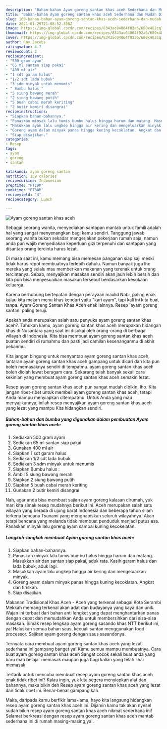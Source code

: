 ```yaml
---
description: "Bahan-bahan Ayam goreng santan khas aceh Sederhana dan Mudah Dibuat"
title: "Bahan-bahan Ayam goreng santan khas aceh Sederhana dan Mudah Dibuat"
slug: 169-bahan-bahan-ayam-goreng-santan-khas-aceh-sederhana-dan-mudah-dibuat
date: 2021-01-29T21:08:52.398Z
image: https://img-global.cpcdn.com/recipes/8343ac04064f02a6/680x482cq70/ayam-goreng-santan-khas-aceh-foto-resep-utama.jpg
thumbnail: https://img-global.cpcdn.com/recipes/8343ac04064f02a6/680x482cq70/ayam-goreng-santan-khas-aceh-foto-resep-utama.jpg
cover: https://img-global.cpcdn.com/recipes/8343ac04064f02a6/680x482cq70/ayam-goreng-santan-khas-aceh-foto-resep-utama.jpg
author: Ray Jacobs
ratingvalue: 4.7
reviewcount: 3
recipeingredient:
- "500 gram ayam"
- "65 ml santan siap pakai"
- "400 ml air"
- "1 sdt garam halus"
- "1/2 sdt lada bubuk"
- "3 sdm minyak untuk menumis"
- " Bumbu halus "
- "5 siung bawang merah"
- "2 siung bawang putih"
- "5 buah cabai merah keriting"
- "2 butir kemiri disangrai"
recipeinstructions:
- "Siapkan bahan-bahannya."
- "Panaskan minyak lalu tumis bumbu halus hingga harum dan matang. Masukkan air dan santan siap pakai, aduk rata. Kasih garam halus dan lada bubuk, aduk lagi."
- "Masukkan ayam lalu ungkep hingga air kering dan mengeluarkan minyak."
- "Goreng ayam dalam minyak panas hingga kuning kecoklatan. Angkat dan tiriskan."
- "Siap disajikan."
categories:
- Resep
tags:
- ayam
- goreng
- santan

katakunci: ayam goreng santan 
nutrition: 159 calories
recipecuisine: Indonesian
preptime: "PT19M"
cooktime: "PT30M"
recipeyield: "4"
recipecategory: Lunch

---
```



![Ayam goreng santan khas aceh](https://img-global.cpcdn.com/recipes/8343ac04064f02a6/680x482cq70/ayam-goreng-santan-khas-aceh-foto-resep-utama.jpg)

Sebagai seorang wanita, menyediakan santapan mantab untuk famili adalah hal yang sangat menyenangkan bagi kamu sendiri. Tanggung jawab seorang  wanita bukan sekadar mengerjakan pekerjaan rumah saja, namun anda pun wajib menyediakan keperluan gizi terpenuhi dan santapan yang disantap orang tercinta harus lezat.

Di masa  saat ini, kamu memang bisa memesan panganan siap saji meski tidak harus repot membuatnya terlebih dahulu. Namun banyak juga lho mereka yang selalu mau memberikan makanan yang terenak untuk orang tercintanya. Sebab, menyajikan masakan sendiri akan jauh lebih bersih dan kita pun bisa menyesuaikan masakan tersebut berdasarkan kesukaan keluarga. 

Karena berhubung bertepatan dengan perayaan maulid Nabi, paling enak kalau kita makan menu khas kenduri yaitu &#34;kari ayam&#34;, tapi kali ini kita buat tanpa. Ayam Goreng Santan Khas Aceh enak lainnya. Resep &#39;ayam goreng santan&#39; paling teruji.

Apakah anda merupakan salah satu penyuka ayam goreng santan khas aceh?. Tahukah kamu, ayam goreng santan khas aceh merupakan hidangan khas di Nusantara yang saat ini disukai oleh orang-orang di berbagai wilayah di Indonesia. Kita bisa membuat ayam goreng santan khas aceh buatan sendiri di rumahmu dan pasti jadi camilan kesenanganmu di akhir pekanmu.

Kita jangan bingung untuk menyantap ayam goreng santan khas aceh, lantaran ayam goreng santan khas aceh gampang untuk dicari dan kita pun boleh memasaknya sendiri di tempatmu. ayam goreng santan khas aceh boleh diolah lewat beragam cara. Sekarang telah banyak sekali cara kekinian yang membuat ayam goreng santan khas aceh semakin lezat.

Resep ayam goreng santan khas aceh pun sangat mudah dibikin, lho. Kita jangan ribet-ribet untuk membeli ayam goreng santan khas aceh, tetapi Anda mampu menyiapkan ditempatmu. Untuk Anda yang mau menyajikannya, inilah resep menyajikan ayam goreng santan khas aceh yang lezat yang mampu Kita hidangkan sendiri.

<!--inarticleads1-->

##### Bahan-bahan dan bumbu yang digunakan dalam pembuatan Ayam goreng santan khas aceh:

1. Sediakan 500 gram ayam
1. Sediakan 65 ml santan siap pakai
1. Gunakan 400 ml air
1. Siapkan 1 sdt garam halus
1. Sediakan 1/2 sdt lada bubuk
1. Sediakan 3 sdm minyak untuk menumis
1. Siapkan  Bumbu halus :
1. Ambil 5 siung bawang merah
1. Siapkan 2 siung bawang putih
1. Siapkan 5 buah cabai merah keriting
1. Gunakan 2 butir kemiri disangrai


Nah, agar anda bisa membuat sajian ayam goreng kalasan dirumah, yuk mari kita simak resep mudahnya berikut ini. Aceh merupakan salah satu wilayah yang berada di ujung barat Indonesia dan beberapa tahun silam terkena bencana Tsunami yang menghabiskan seluruh wilayahnya. Akan tetapi bencana yang melanda tidak membuat penduduk menjadi putus asa. Panaskan minyak lalu goreng ayam sampai kuning kecokelatan. 

<!--inarticleads2-->

##### Langkah-langkah membuat Ayam goreng santan khas aceh:

1. Siapkan bahan-bahannya.
1. Panaskan minyak lalu tumis bumbu halus hingga harum dan matang. Masukkan air dan santan siap pakai, aduk rata. Kasih garam halus dan lada bubuk, aduk lagi.
1. Masukkan ayam lalu ungkep hingga air kering dan mengeluarkan minyak.
1. Goreng ayam dalam minyak panas hingga kuning kecoklatan. Angkat dan tiriskan.
1. Siap disajikan.


Makanan Tradisional Khas Aceh - Aceh yang terkenal sebagai Kota Serambi Mekkah memang terkenal akan adat dan budayanya yang kaya dan unik. Wajan ini terbuat dari bahan anti lengket yang dapat menghantarkan panas dengan cepat dan memudahkan Anda untuk membersihkan dari sisa-sisa masakan. Simak resep lengkap ayam goreng sasando khas NTT berikut ini, ya! Haluskan semua bahan saus, kecuali santan menggunakan food processor. Sajikan ayam goreng dengan saus sasandonya. 

Ternyata cara membuat ayam goreng santan khas aceh yang lezat sederhana ini gampang banget ya! Kamu semua mampu membuatnya. Cara buat ayam goreng santan khas aceh Sangat cocok sekali buat anda yang baru mau belajar memasak maupun juga bagi kalian yang telah lihai memasak.

Tertarik untuk mencoba membuat resep ayam goreng santan khas aceh enak tidak ribet ini? Kalau ingin, yuk kita segera menyiapkan alat dan bahannya, maka bikin deh Resep ayam goreng santan khas aceh yang lezat dan tidak ribet ini. Benar-benar gampang kan. 

Maka, daripada kamu berfikir lama-lama, hayo kita langsung hidangkan resep ayam goreng santan khas aceh ini. Dijamin kamu tak akan nyesel sudah bikin resep ayam goreng santan khas aceh nikmat sederhana ini! Selamat berkreasi dengan resep ayam goreng santan khas aceh mantab sederhana ini di rumah masing-masing,ya!.

